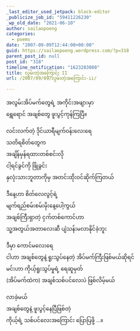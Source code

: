 ```yaml
---
_last_editor_used_jetpack: block-editor
_publicize_job_id: "59411226230"
_wp_old_date: "2021-06-10"
author: sailaopoeng
categories:
  - poems
date: "2007-09-09T12:44:00+00:00"
guid: https://sailaopoeng.wordpress.com/?p=318
parent_post_id: null
post_id: "318"
timeline_notification: "1623283080"
title: လွမ်းတဲ့အကြောင်း II
url: /2007/09/09/လွမ်းတဲ့အကြောင်း-ii/

---
```

အလွမ်းအိပ်မက်တွေရဲ့ အကိုင်းအဖျားမှာ  
ရွှေရောင် အချစ်တွေ ဖူးပွင့်ကုန်ကြပြီ။

လင်းလက်တဲ့ ဒိုင်ယာရီမျက်ဝန်းလေးရေ  
သတိရစိတ်တွေက  
အချိန်မှန်ရထားတစ်စင်းလို  
ငါ့ရင်ခွင်ကို ဖြိုခွင်း  
နှလုံးသားဘူတာကိုမှ အတင်းထိုးဝင်ဆိုက်ကြတယ်

ဒီနေ့ဟာ စိတ်လေလွင့်ရဲ့  
မျက်ရည်စမ်းစမ်းမိုးနေ့ပေါ့ကွယ်  
အချစ်ကြီးရှာတဲ့ ငှက်တစ်ကောင်ဟာ  
သူ့အတွယ်အတာလေးဆီ ပျံသန်းမလာနိုင်ခဲ့ဘူး

ဒီမှာ ကောင်မလေးရေ  
ငါဟာ အချစ်တွေနဲ့ ရူးသွပ်နေတဲ့ အိပ်မက်ကြီးဖြစ်မယ်ဆိုရင်  
မင်းဟာ ကိုယ့်ရူးသွပ်မှုရဲ့ ရေဆူမှတ်  
(အိပ်မက်ထဲက) အချစ်သစ်ပင်လေးပဲ ဖြစ်လိမ့်မယ်

လာခဲ့မယ်  
အချစ်တွေနဲ့ ဖူးပွင့်နေပြီဖြစ်တဲ့  
ကိုယ့်ရဲ့ သစ်ပင်လေးအကြောင်း ပြောပြဖို့ …။
